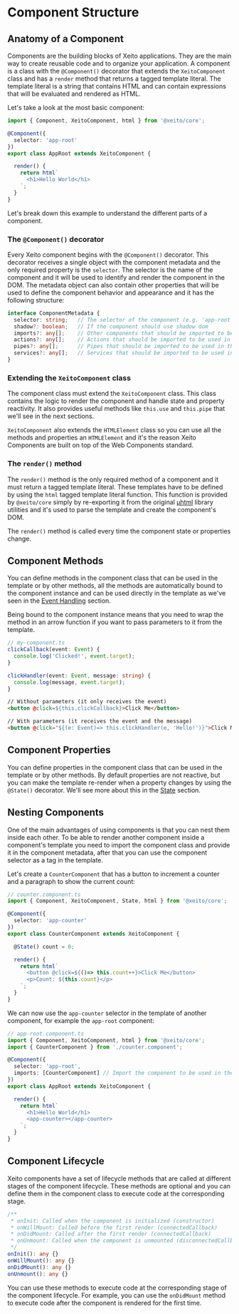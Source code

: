 # Component Structure

## Anatomy of a Component

Components are the building blocks of Xeito applications. They are the main way to create reusable code and to organize your application. 
A component is a class with the ``@Component()`` decorator that extends the `XeitoComponent` class and has a `render` method that returns a 
tagged template literal. The template literal is a string that contains HTML and can contain expressions that will be evaluated and rendered as HTML.

Let's take a look at the most basic component:

```typescript
import { Component, XeitoComponent, html } from '@xeito/core';

@Component({
  selector: 'app-root'
})
export class AppRoot extends XeitoComponent {

  render() {
    return html`
      <h1>Hello World</h1>
    `;
  }
}
```

Let's break down this example to understand the different parts of a component.

### The ``@Component()`` decorator

Every Xeito component begins with the ``@Component()`` decorator. This decorator receives a single object with the component metadata and the only required property is the `selector`. The selector is the name of the component and it will be used to identify and render the component in the DOM.
The metadata object can also contain other properties that will be used to define the component behavior and appearance and it has the following structure:

```typescript
interface ComponentMetadata {
  selector: string;   // The selector of the component (e.g. 'app-root')
  shadow?: boolean;   // If the component should use shadow dom
  imports?: any[];    // Other components that should be imported to be used in the template (e.g. [CounterComponent])
  actions?: any[];    // Actions that should be imported to be used in the template (e.g. [TextColorAction])
  pipes?: any[];      // Pipes that should be imported to be used in the template (e.g. [UpperCasePipe])
  services?: any[];   // Services that should be imported to be used in the template (e.g. [UserService]) Only to prevent minifiers from removing them
}
```

### Extending the ``XeitoComponent`` class

The component class must extend the `XeitoComponent` class. This class contains the logic to render the component and handle state and property reactivity. 
It also provides useful methods like `this.use` and `this.pipe` that we'll see in the next sections.

``XeitoComponent`` also extends the `HTMLElement` class so you can use all the methods and properties an `HTMLElement` and it's the reason Xeito Components are 
built on top of the Web Components standard.

### The ``render()`` method

The ``render()`` method is the only required method of a component and it must return a tagged template literal. 
These templates have to be defined by using the ``html`` tagged template literal function. This function is provided by ``@xeito/core`` simply by re-exporting it from the original [µhtml](https://github.com/webreflection/uhtml) library utilities and it's used to parse the template and create the component's DOM.

The ``render()`` method is called every time the component state or properties change.

## Component Methods

You can define methods in the component class that can be used in the template or by other methods, all the methods are automatically bound to the component instance and can be used directly in the template as we've seen in the [Event Handling](../essentials/event-handling.md) section.

Being bound to the component instance means that you need to wrap the method in an arrow function if you want to pass parameters to it from the template.

```typescript
// my-component.ts
clickCallback(event: Event) {
  console.log('Clicked!', event.target);
}

clickHandler(event: Event, message: string) {
  console.log(message, event.target);
}
```

```html
// Without parameters (it only receives the event)
<button @click=${this.clickCallback}>Click Me</button>

// With parameters (it receives the event and the message)
<button @click="${(e: Event)=> this.clickHandler(e, 'Hello!')}">Click Me</button>
```

## Component Properties

You can define properties in the component class that can be used in the template or by other methods.
By default properties are not reactive, but you can make the template re-render when a property changes by using the `@State()` decorator.
We'll see more about this in the [State](./state.md) section.

## Nesting Components

One of the main advantages of using components is that you can nest them inside each other.
To be able to render another component inside a component's template you need to import the component class and provide it in the component metadata, 
after that you can use the component selector as a tag in the template.

Let's create a `CounterComponent` that has a button to increment a counter and a paragraph to show the current count:
```typescript
// counter.component.ts
import { Component, XeitoComponent, State, html } from '@xeito/core';

@Component({
  selector: 'app-counter'
})
export class CounterComponent extends XeitoComponent {

  @State() count = 0;

  render() {
    return html`
      <button @click=${()=> this.count++}>Click Me</button>
      <p>Count: ${this.count}</p>
    `;
  }
}
```
We can now use the `app-counter` selector in the template of another component, for example the `app-root` component:
```typescript
// app-root.component.ts
import { Component, XeitoComponent, html } from '@xeito/core';
import { CounterComponent } from './counter.component';

@Component({
  selector: 'app-root',
  imports: [CounterComponent] // Import the component to be used in the template
})
export class AppRoot extends XeitoComponent {

  render() {
    return html`
      <h1>Hello World</h1>
      <app-counter></app-counter>
    `;
  }
}
```
## Component Lifecycle

Xeito components have a set of lifecycle methods that are called at different stages of the component lifecycle. These methods are optional and you can define them in the component class to execute code at the corresponding stage.

```typescript
/**
 * onInit: Called when the component is initialized (constructor)
 * onWillMount: Called before the first render (connectedCallback)
 * onDidMount: Called after the first render (connectedCallback)
 * onUnmount: Called when the component is unmounted (disconnectedCallback)
 */
onInit(): any {}
onWillMount(): any {}
onDidMount(): any {}
onUnmount(): any {}
```

You can use these methods to execute code at the corresponding stage of the component lifecycle. For example, you can use the `onDidMount` method to execute code after the component is rendered for the first time.
